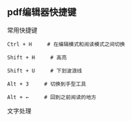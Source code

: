 ## pdf编辑器快捷键

常用快捷键

`Ctrl + H     # 在编辑模式和阅读模式之间切换`

`Shift + H     # 高亮`

`Shift + U     # 下划波浪线`

`Alt + 3     # 切换到手型工具`

`Alt + ←     # 回到之前阅读的地方`

文字处理









